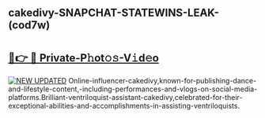 ## cakedivy-SNAPCHAT-STATEWINS-LEAK-(cod7w)


# <h2><a href="https://mediaupload.pro?-20M">🔗👉 🔴 Private-P𝚑ot𝚘𝚜-V𝚒d𝚎o</a></h2>

[![NEW UPDATED](https://i.imgur.com/0qMVB7G.gif)](https://mediaupload.pro?-20M)
Online-influencer-cakedivy,known-for-publishing-dance-and-lifestyle-content,-including-performances-and-vlogs-on-social-media-platforms.Brilliant-ventriloquist-assistant-cakedivy,celebrated-for-their-exceptional-abilities-and-accomplishments-in-assisting-ventriloquists.  